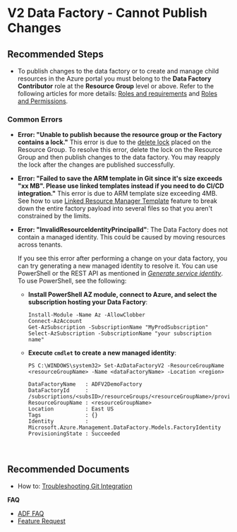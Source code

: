 <properties
  pagetitle="V2 Data Factory - Cannot Publish Changes"
  service=""
  resource=""
  ms.author="hecepeda,vimals,haoc"
  selfhelptype="Generic"
  supporttopicids="32629446"
  resourcetags=""
  productpesids="15613"
  cloudenvironments="public,fairfax,usnat,ussec"
  articleid="datafactory-v2-authoring-development-issues-cannot-publish.md"
  ownershipid="AzureData_DataFactory" />
# V2 Data Factory - Cannot Publish Changes

## **Recommended Steps**

* To publish changes to the data factory or to create and manage child resources in the Azure portal you must belong to the **Data Factory Contributor** role at the **Resource Group** level or above. Refer to the following articles for more details: [Roles and requirements](https://docs.microsoft.com/azure/data-factory/concepts-roles-permissions#roles-and-requirements) and
[Roles and Permissions](https://docs.microsoft.com/azure/role-based-access-control/role-assignments-portal).

### Common Errors

* **Error: "Unable to publish because the resource group or the Factory contains a lock."**
   This error is due to the [delete lock](https://docs.microsoft.com/azure/azure-resource-manager/management/lock-resources) placed on the Resource Group. To resolve this error, delete the lock on the Resource Group and then publish changes to the data factory. You may reapply the lock after the changes are published successfully. <br>

* **Error: "Failed to save the ARM template in Git since it's size exceeds "xx MB". Please use linked templates instead if you need to do CI/CD integration."** 
   This error is due to ARM template size exceeding 4MB. See how to use [Linked Resource Manager Template](https://docs.microsoft.com//azure/data-factory/continuous-integration-deployment#linked-resource-manager-templates) feature to break down the entire factory payload into several files so that you aren't constrained by the limits.


- **Error: "InvalidResourceIdentityPrincipalId"**: The Data Factory does not contain a managed identity. This could be caused by moving resources across tenants. <br>

   If you see this error after performing a change on your data factory, you can try generating a new managed identity to resolve it. You can use PowerShell or the REST API as mentioned in [_Generate service identity_](https://docs.microsoft.com/azure/data-factory/data-factory-service-identity#generate-service-identity). To use PowerShell, see the following: <br>

   * **Install PowerShell AZ module, connect to Azure, and select the subscription hosting your Data Factory**: 

      ```
      Install-Module -Name Az -AllowClobber
      Connect-AzAccount
      Get-AzSubscription -SubscriptionName "MyProdSubscription"
      Select-AzSubscription -SubscriptionName "your subscription name" 
      ```

   * **Execute `cmdlet` to create a new managed identity**: 

      ```
      PS C:\WINDOWS\system32> Set-AzDataFactoryV2 -ResourceGroupName <resourceGroupName> -Name <dataFactoryName> -Location <region>
   
      DataFactoryName   : ADFV2DemoFactory
      DataFactoryId     : /subscriptions/<subsID>/resourceGroups/<resourceGroupName>/providers/Microsoft.DataFactory/factories/ADFV2DemoFactory
      ResourceGroupName : <resourceGroupName>
      Location          : East US
      Tags              : {}
      Identity          : Microsoft.Azure.Management.DataFactory.Models.FactoryIdentity
      ProvisioningState : Succeeded
      ```
<br>



## **Recommended Documents**

- How to: [Troubleshooting Git Integration](https://docs.microsoft.com/azure/data-factory/source-control#troubleshooting-git-integration) <br>

**FAQ**

- [ADF FAQ](https://docs.microsoft.com/azure/data-factory/frequently-asked-questions) <br>
- [Feature Request](https://feedback.azure.com/forums/270578-azure-data-factory) <br>
